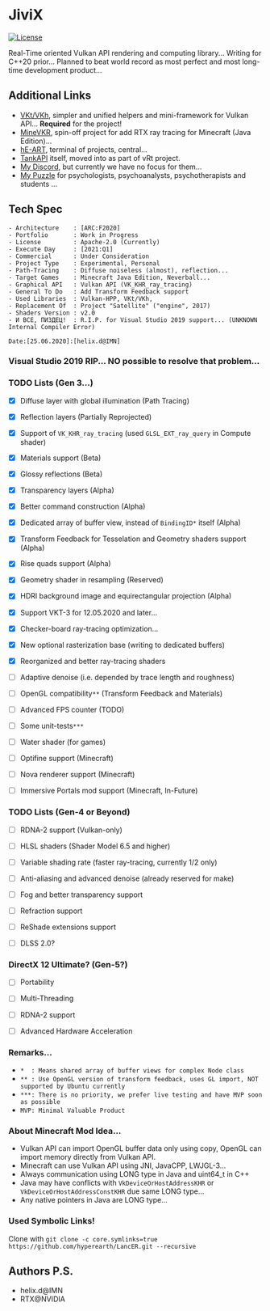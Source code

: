 # JiviX

[![License](https://img.shields.io/badge/License-Apache%202.0-blue.svg)](https://opensource.org/licenses/Apache-2.0)

Real-Time oriented Vulkan API rendering and computing library...
Writing for C++20 prior...
Planned to beat world record as most perfect and most long-time development product...


## Additional Links

- [VKt/VKh](https://github.com/world8th/vkt), simpler and unified helpers and mini-framework for Vulkan API... **Required** for the project!
- [MineVKR](https://github.com/hyperearth/MineVKR), spin-off project for add RTX ray tracing for Minecraft (Java Edition)...
- [hE-ART](https://github.com/hyperearth/hE-ART), terminal of projects, central...
- [TankAPI](https://github.com/world8th/vRt/tree/TankAPI) itself, moved into as part of vRt project. 
- [My Discord](https://discord.gg/NqjBJsG), but currently we have no focus for them... 
- [My Puzzle](https://vk.cc/afiR3v) for psychologists, psychoanalysts, psychotherapists and students ...


## Tech Spec

```MD
- Architecture    : [ARC:F2020]
- Portfolio       : Work in Progress
- License         : Apache-2.0 (Currently)
- Execute Day     : [2021:Q1]
- Commercial      : Under Consideration
- Project Type    : Experimental, Personal
- Path-Tracing    : Diffuse noiseless (almost), reflection...
- Target Games    : Minecraft Java Edition, Neverball...
- Graphical API   : Vulkan API (VK_KHR_ray_tracing)
- General To Do   : Add Transform Feedback support
- Used Libraries  : Vulkan-HPP, VKt/VKh, 
- Replacement Of  : Project "Satellite" ("engine", 2017)
- Shaders Version : v2.0
- И ВСЕ, ПИЗДЕЦ!  : R.I.P. for Visual Studio 2019 support... (UNKNOWN Internal Compiler Error)

Date:[25.06.2020]:[helix.d@IMN]
```

### Visual Studio 2019 RIP... NO possible to resolve that problem... 


### TODO Lists (Gen 3...)

- [x] Diffuse layer with global illumination (Path Tracing)
- [x] Reflection layers (Partially Reprojected)
- [x] Support of `VK_KHR_ray_tracing` (used `GLSL_EXT_ray_query` in Compute shader)
- [x] Materials support (Beta)
- [x] Glossy reflections (Beta)
- [x] Transparency layers (Alpha)
- [x] Better command construction (Alpha)
- [x] Dedicated array of buffer view, instead of `BindingID*` itself (Alpha)
- [x] Transform Feedback for Tesselation and Geometry shaders support (Alpha)
- [x] Rise quads support (Alpha)
- [x] Geometry shader in resampling (Reserved)
- [x] HDRI background image and equirectangular projection (Alpha)
- [x] Support VKT-3 for 12.05.2020 and later... 
- [x] Checker-board ray-tracing optimization...
- [x] New optional rasterization base (writing to dedicated buffers)
- [x] Reorganized and better ray-tracing shaders
- [ ] Adaptive denoise (i.e. depended by trace length and roughness)
- [ ] OpenGL compatibility`**` (Transform Feedback and Materials)
- [ ] Advanced FPS counter (TODO)
- [ ] Some unit-tests`***` 
- [ ] Water shader (for games)
- [ ] Optifine support (Minecraft)
- [ ] Nova renderer support (Minecraft)
- [ ] Immersive Portals mod support (Minecraft, In-Future)


### TODO Lists (Gen-4 or Beyond)

- [ ] RDNA-2 support (Vulkan-only)
- [ ] HLSL shaders (Shader Model 6.5 and higher)
- [ ] Variable shading rate (faster ray-tracing, currently 1/2 only)
- [ ] Anti-aliasing and advanced denoise (already reserved for make)
- [ ] Fog and better transparency support 
- [ ] Refraction support
- [ ] ReShade extensions support
- [ ] DLSS 2.0?


### DirectX 12 Ultimate? (Gen-5?)

- [ ] Portability
- [ ] Multi-Threading
- [ ] RDNA-2 support 
- [ ] Advanced Hardware Acceleration


### Remarks...

- `*  : Means shared array of buffer views for complex Node class`
- `** : Use OpenGL version of transform feedback, uses GL import, NOT supported by Ubuntu currently`
- `***: There is no priority, we prefer live testing and have MVP soon as possible`
- `MVP: Minimal Valuable Product`


### About Minecraft Mod Idea... 

- Vulkan API can import OpenGL buffer data only using copy, OpenGL can import memory directly from Vulkan API. 
- Minecraft can use Vulkan API using JNI, JavaCPP, LWJGL-3... 
- Always communication using LONG type in Java and uint64_t in C++ 
- Java may have conflicts with `VkDeviceOrHostAddressKHR` or `VkDeviceOrHostAddressConstKHR` due same LONG type... 
- Any native pointers in Java are LONG type... 


### Used Symbolic Links!

Clone with `git clone -c core.symlinks=true https://github.com/hyperearth/LancER.git --recursive`


## Authors P.S.

- helix.d@IMN
- RTX@NVIDIA

